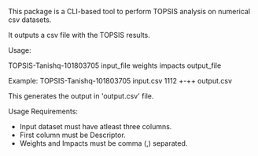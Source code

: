 This package is a CLI-based tool to perform TOPSIS analysis on numerical csv datasets.

It outputs a csv file with the TOPSIS results.

Usage: 

TOPSIS-Tanishq-101803705 input_file weights impacts output_file

Example:
TOPSIS-Tanishq-101803705 input.csv 1112 +-++ output.csv


This generates the output in 'output.csv' file.

Usage Requirements:

 - Input dataset must have atleast three columns.
 - First column must be Descriptor.
 - Weights and Impacts must be comma (,) separated.